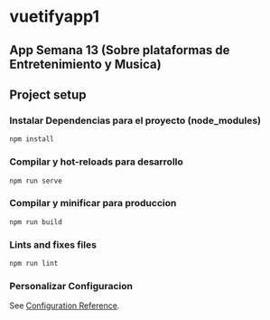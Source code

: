 # vuetifyapp1
## App Semana 13 (Sobre plataformas de Entretenimiento y Musica)

## Project setup
### Instalar Dependencias para el proyecto (node_modules)
```
npm install
```

### Compilar y hot-reloads para desarrollo
```
npm run serve
```

### Compilar y minificar para produccion
```
npm run build
```

### Lints and fixes files
```
npm run lint
```

### Personalizar Configuracion
See [Configuration Reference](https://cli.vuejs.org/config/).
